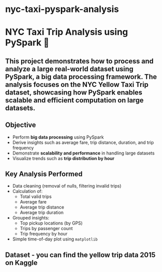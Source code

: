 # nyc-taxi-pyspark-analysis
# NYC Taxi Trip Analysis using PySpark 🚖

This project demonstrates how to process and analyze a large real-world dataset using **PySpark**, a big data processing framework. The analysis focuses on the **NYC Yellow Taxi Trip dataset**, showcasing how PySpark enables scalable and efficient computation on large datasets.
---
## Objective

- Perform **big data processing** using PySpark
- Derive insights such as average fare, trip distance, duration, and trip frequency
- Demonstrate **scalability and performance** in handling large datasets
- Visualize trends such as **trip distribution by hour**

## Key Analysis Performed

- Data cleaning (removal of nulls, filtering invalid trips)
- Calculation of:
  - Total valid trips
  - Average fare
  - Average trip distance
  - Average trip duration
- Grouped insights:
  - Top pickup locations (by GPS)
  - Trips by passenger count
  - Trip frequency by hour
-  Simple time-of-day plot using `matplotlib`

## Dataset - you can find the yellow trip data 2015 on Kaggle
